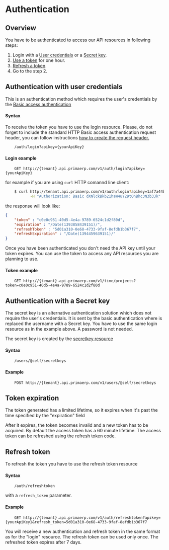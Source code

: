 Authentication
==

## Overview

You have to be authenticated to access our API resources in following steps:
1. Login with a [User credentials](#authentication-with-user-credentials) or a [Secret key](#authentication-with-a-secret-key).
1. [Use a token](#token-example) for one hour.
1. [Refresh a token](#token-expiration).
1. Go to the step 2.

## Authentication with user credentials

This is an authentication method which requires the user's credentials by the [Basic access authentication](http://en.wikipedia.org/wiki/Basic_access_authentication)

#### Syntax

To receive the token you have to use the login resource. Please, do not forget to include the standard HTTP Basic access authentication request header, you can follow instructions [how to create the request header.](https://en.wikipedia.org/wiki/Basic_access_authentication#Client_side)

		/auth/login?apikey={yourApiKey}

#### Login example

		GET http://{tenant}.api.primaerp.com/v1/auth/login?apikey={yourApiKey}

for example if you are using ```curl``` HTTP comannd line client:

```bash
	$ curl http://tenant.api.primaerp.com/v1/auth/login?apikey=1af7a44b-81f1-4de1-11e7-1e675acb1221 \
	       -H "Authorization: Basic dXNlckBkb21haW4uY29tOnBhc3N3b3Jk"
```

the response will look like:

```JSON
{
	"token" : "c0e0c951-40d5-4e4a-9789-6524c1d2f80d",
	"expiration" : "/Date(1393858439151)/",
	"refreshToken" : "5d01a310-0e68-4733-9faf-8efdb1b367f7",
	"refreshExpiration" : "/Date(1394459639151)/"
}
```

Once you have been authenticated you don't need the API key until your token expires. You can use the token to access any API resources you are planning to use.

#### Token example

		GET http://{tenant}.api.primaerp.com/v1/time/projects?token=c0e0c951-40d5-4e4a-9789-6524c1d2f80d

## Authentication with a Secret key

The secret key is an alternative authentication solution which does not require the user's credentials. It is sent by the basic authentication where is replaced the username with a Secret key. You have to use the same login resource as in the example above. A password is not needed.

The secret key is created by the [secretkey resource](../resources/core/secretkey.md)

#### Syntax

		/users/@self/secretkeys

#### Example

		POST http://{tenant}.api.primaerp.com/v1/users/@self/secretkeys

## Token expiration

The token generated has a limited lifetime, so it expires when it's past the time specified by the "expiration" field

After it expires, the token becomes invalid and a new token has to be acquired. By default the access token has a 60 minute lifetime. The access token can be refreshed using the refresh token code.

## Refresh token

To refresh the token you have to use the refresh token resource

#### Syntax

		/auth/refreshtoken

with a `refresh_token` parameter.

#### Example

		GET http://{tenant}.api.primaerp.com/v1/auth/refreshtoken?apikey={yourApiKey}&refresh_token=5d01a310-0e68-4733-9faf-8efdb1b367f7

You will receive a new authentication and refresh token in the same format as for the "login" resource. The refresh token can be used only once. The refreshed token expires after 7 days.

